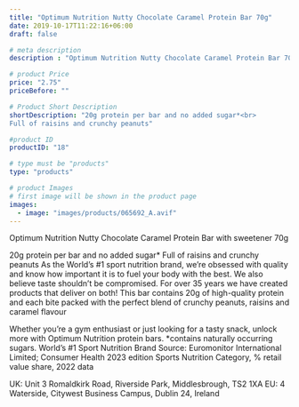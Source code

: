 ```yaml
---
title: "Optimum Nutrition Nutty Chocolate Caramel Protein Bar 70g"
date: 2019-10-17T11:22:16+06:00
draft: false

# meta description
description : "Optimum Nutrition Nutty Chocolate Caramel Protein Bar 70g"

# product Price
price: "2.75"
priceBefore: ""

# Product Short Description
shortDescription: "20g protein per bar and no added sugar*<br>
Full of raisins and crunchy peanuts"

#product ID
productID: "18"

# type must be "products"
type: "products"

# product Images
# first image will be shown in the product page
images:
  - image: "images/products/065692_A.avif"
---
```


Optimum Nutrition Nutty Chocolate Caramel Protein Bar with sweetener 70g


20g protein per bar and no added sugar*
Full of raisins and crunchy peanuts
As the World’s #1 sport nutrition brand, we’re obsessed with quality and know how important it is to fuel your body with the best. We also believe taste shouldn’t be compromised. For over 35 years we have created products that deliver on both! This bar contains 20g of high-quality protein and each bite packed with the perfect blend of crunchy peanuts, raisins and caramel flavour


Whether you’re a gym enthusiast or just looking for a tasty snack, unlock more with Optimum Nutrition protein bars. *contains naturally occurring sugars. World’s #1 Sport Nutrition Brand Source: Euromonitor International Limited; Consumer Health 2023 edition Sports Nutrition Category, % retail value share, 2022 data


UK: Unit 3 Romaldkirk Road, Riverside Park, Middlesbrough, TS2 1XA EU: 4 Waterside, Citywest Business Campus, Dublin 24, Ireland
